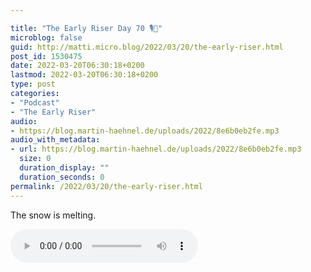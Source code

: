```yaml
---

title: "The Early Riser Day 70 🎙🌅"
microblog: false
guid: http://matti.micro.blog/2022/03/20/the-early-riser.html
post_id: 1530475
date: 2022-03-20T06:30:18+0200
lastmod: 2022-03-20T06:30:18+0200
type: post
categories:
- "Podcast"
- "The Early Riser"
audio:
- https://blog.martin-haehnel.de/uploads/2022/8e6b0eb2fe.mp3
audio_with_metadata:
- url: https://blog.martin-haehnel.de/uploads/2022/8e6b0eb2fe.mp3
  size: 0
  duration_display: ""
  duration_seconds: 0
permalink: /2022/03/20/the-early-riser.html
---
```

The  snow is melting.

<audio controls="controls" src="https://blog.martin-haehnel.de/uploads/2022/8e6b0eb2fe.mp3" preload="metadata" />
